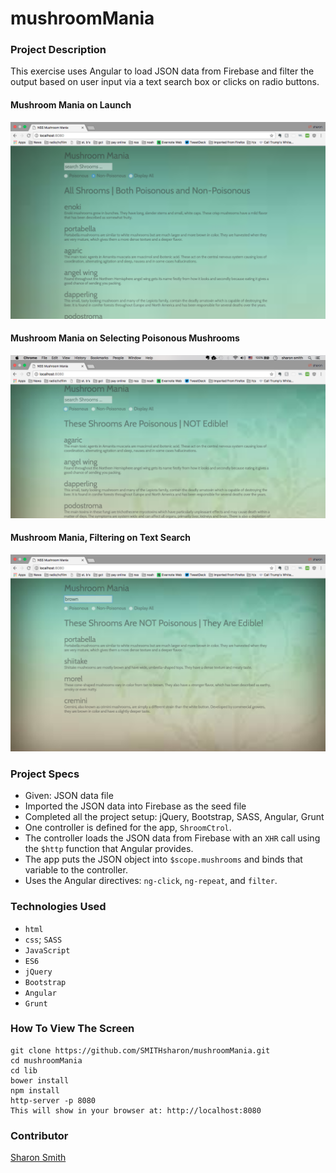 # mushroomMania

### Project Description 

This exercise uses Angular to load JSON data from Firebase and filter the output based on user input via a text search box or clicks on radio buttons. 

#### Mushroom Mania on Launch 
![Mushroom Mania on Launch](https://raw.githubusercontent.com/SMITHsharon/mushroomMania/shrooms/screens/Mushroom%20Mania%20on%20Launch.png)

#### Mushroom Mania on Selecting Poisonous Mushrooms
![Mushroom Mania | Poisonous Mushrooms](https://raw.githubusercontent.com/SMITHsharon/mushroomMania/shrooms/screens/Mushroom%20Mania%20on%20Click%20Poisonous.png)

#### Mushroom Mania, Filtering on Text Search
![Mushroom Mania, Filter on Text Search](https://raw.githubusercontent.com/SMITHsharon/mushroomMania/shrooms/screens/Mushroom%20Mania%20on%20Text%20Search.png)


### Project Specs
- Given: JSON data file
- Imported the JSON data into Firebase as the seed file
- Completed all the project setup: jQuery, Bootstrap, SASS, Angular, Grunt
- One controller is defined for the app, `ShroomCtrol`. 
- The controller loads the JSON data from Firebase with an `XHR` call using the `$http` function that Angular provides.
- The app puts the JSON object into `$scope.mushrooms` and binds that variable to the controller.
- Uses the Angular directives: `ng-click`, `ng-repeat`, and `filter`. 


### Technologies Used
- `html`
- `css`; `SASS`
- `JavaScript`
- `ES6`
- `jQuery`
- `Bootstrap`
- `Angular`
- `Grunt`


### How To View The Screen 
```
git clone https://github.com/SMITHsharon/mushroomMania.git
cd mushroomMania
cd lib
bower install
npm install
http-server -p 8080
This will show in your browser at: http://localhost:8080
```

### Contributor
[Sharon Smith](https://github.com/SMITHsharon)
